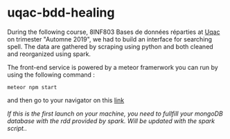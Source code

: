 # uqac-bdd-healing

During the following course, 8INF803 Bases de données réparties at [Uqac](https://uqac.ca) on trimester "Automne 2019", we had to build an interface for searching spell.
The data are gathered by scraping using python and both cleaned and reorganized using spark.

The front-end service is powered by a meteor framerwork you can run by using the following command : 
```shell
meteor npm start
```
and then go to your navigator on this [link](http://localhost:3000)

*If this is the first launch on your machine, you need to fullfill your mongoDB database with the rdd provided by spark.*
*Will be updated with the spark script..*
